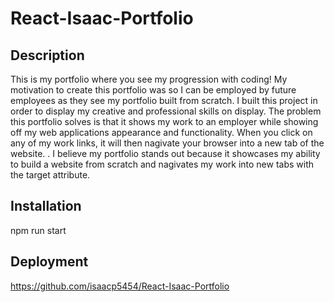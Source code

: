 # React-Isaac-Portfolio

## Description

This is my portfolio where you see my progression with coding! My motivation to create this portfolio was so I can be employed by future employees as they see my portfolio built from scratch. I built this project in order to display my creative and professional skills on display. The problem this portfolio solves is that it shows my work to an employer while showing off my web applications appearance and functionality. When you click on any of my work links, it will then nagivate your browser into a new tab of the website. . I believe my portfolio stands out because it showcases my ability to build a website from scratch and nagivates my work into new tabs with the target attribute. 

## Installation
npm run start


## Deployment 
https://github.com/isaacp5454/React-Isaac-Portfolio



